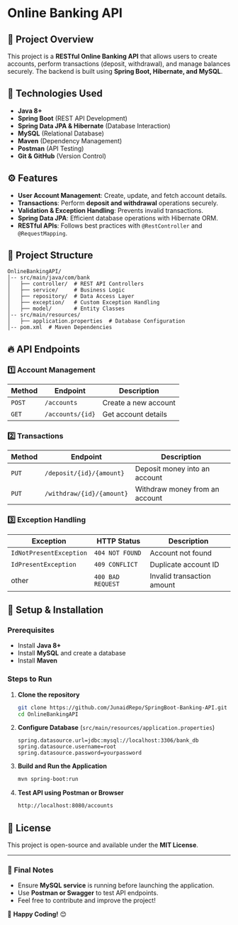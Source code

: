 # Online Banking API

## 📌 Project Overview

This project is a **RESTful Online Banking API** that allows users to create accounts, perform transactions (deposit, withdrawal), and manage balances securely. The backend is built using **Spring Boot, Hibernate, and MySQL**.

## 🚀 Technologies Used

- **Java 8+**
- **Spring Boot** (REST API Development)
- **Spring Data JPA & Hibernate** (Database Interaction)
- **MySQL** (Relational Database)
- **Maven** (Dependency Management)
- **Postman** (API Testing)
- **Git & GitHub** (Version Control)

## ⚙️ Features

- **User Account Management**: Create, update, and fetch account details.
- **Transactions**: Perform **deposit and withdrawal** operations securely.
- **Validation & Exception Handling**: Prevents invalid transactions.
- **Spring Data JPA**: Efficient database operations with Hibernate ORM.
- **RESTful APIs**: Follows best practices with `@RestController` and `@RequestMapping`.

## 📂 Project Structure

```
OnlineBankingAPI/
│-- src/main/java/com/bank
│   ├── controller/  # REST API Controllers
│   ├── service/     # Business Logic
│   ├── repository/  # Data Access Layer
│   ├── exception/   # Custom Exception Handling
│   ├── model/       # Entity Classes
│-- src/main/resources/
│   ├── application.properties  # Database Configuration
│-- pom.xml  # Maven Dependencies
```

## 🔥 API Endpoints

### **1️⃣ Account Management**

| Method | Endpoint         | Description          |
| ------ | ---------------- | -------------------- |
| `POST` | `/accounts`      | Create a new account |
| `GET`  | `/accounts/{id}` | Get account details  |

### **2️⃣ Transactions**

| Method | Endpoint                  | Description                    |
| ------ | ------------------------- | ------------------------------ |
| `PUT`  | `/deposit/{id}/{amount}`  | Deposit money into an account  |
| `PUT`  | `/withdraw/{id}/{amount}` | Withdraw money from an account |

### **3️⃣ Exception Handling**

| Exception               | HTTP Status       | Description                |
| ----------------------- | ----------------- | -------------------------- |
| `IdNotPresentException` | `404 NOT FOUND`   | Account not found          |
| `IdPresentException`    | `409 CONFLICT`    | Duplicate account ID       |
| other                   | `400 BAD REQUEST` | Invalid transaction amount |

## 🔧 Setup & Installation

### **Prerequisites**

- Install **Java 8+**
- Install **MySQL** and create a database
- Install **Maven**

### **Steps to Run**

1. **Clone the repository**
   ```sh
   git clone https://github.com/JunaidRepo/SpringBoot-Banking-API.git
   cd OnlineBankingAPI
   ```
2. **Configure Database** (`src/main/resources/application.properties`)
   ```properties
   spring.datasource.url=jdbc:mysql://localhost:3306/bank_db
   spring.datasource.username=root
   spring.datasource.password=yourpassword
   ```
3. **Build and Run the Application**
   ```sh
   mvn spring-boot:run
   ```
4. **Test API using Postman or Browser**
   ```sh
   http://localhost:8080/accounts
   ```

## 📜 License

This project is open-source and available under the **MIT License**.

---

### 🎯 **Final Notes**

- Ensure **MySQL service** is running before launching the application.
- Use **Postman or Swagger** to test API endpoints.
- Feel free to contribute and improve the project!

🚀 **Happy Coding!** 😊

